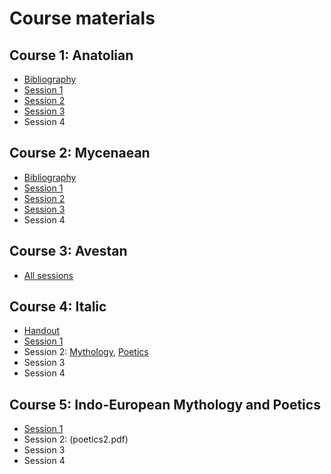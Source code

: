 # Course materials

## Course 1: Anatolian
- [Bibliography](anatolian_bibl.pdf)
- [Session 1](anatolian1.pdf)
- [Session 2](anatolian2.pdf)
- [Session 3](anatolian3.pdf)
- Session 4

## Course 2: Mycenaean
- [Bibliography](mycenaean_bibl.pdf)
- [Session 1](mycenaean1.pdf)
- [Session 2](mycenaean2.pdf)
- [Session 3](mycenaean3.pdf)
- Session 4

## Course 3: Avestan
- [All sessions](avestan.pdf)

## Course 4: Italic
- [Handout](italic_handout.pdf)
- [Session 1](italic1.pdf)
- Session 2: [Mythology](poeics2.pdf), [Poetics](poetics3.pdf)
- Session 3
- Session 4

## Course 5: Indo-European Mythology and Poetics 
- [Session 1](poetics1.pdf)
- Session 2: (poetics2.pdf)
- Session 3
- Session 4

  
